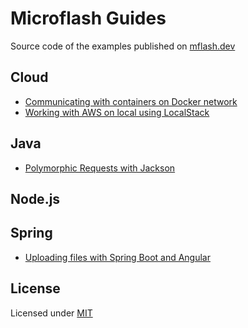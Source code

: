 # Microflash Guides

Source code of the examples published on [mflash.dev](https://mflash.dev)

## Cloud
- [Communicating with containers on Docker network](./cloud/communicating-with-containers-on-docker-network/)
- [Working with AWS on local using LocalStack](./cloud/localstack-introduction/)

## Java
- [Polymorphic Requests with Jackson](./java/jackson-polymorphic-requests/)

## Node.js

## Spring
- [Uploading files with Spring Boot and Angular](./spring/spring-file-upload/)

## License

Licensed under [MIT](./LICENSE.md)

